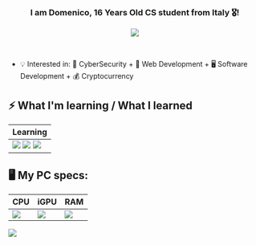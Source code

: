 ### <div align="center" width="200">I am Domenico, 16 Years Old CS student from Italy 🎖️!

<p align="center">
    <a href="mailto:domenicoavinodeveloper@gmail.com">
        <img src="https://img.shields.io/badge/gmail-%23ff4343.svg?&style=for-the-badge&logo=gmail&logoColor=white" />
    </a>
</p>
  
<br>

- 💡 Interested in: 🔐 CyberSecurity + 📴 Web Development + 🖥️ Software Development + 💰 Cryptocurrency
 

## ⚡ What I'm learning / What I learned

<table>
    <thead>
        <tr>
            <th>Learning</th>
        </tr>
    </thead>
    <tbody>
            <td>
                <img src="https://img.shields.io/badge/HTML5-E34F26?style=for-the-badge&logo=html5&logoColor=white" />
                <img src="https://img.shields.io/badge/CSS3-1572B6?style=for-the-badge&logo=css3&logoColor=white" /> 
                <img src="https://img.shields.io/badge/JavaScript-F7DF1E?style=for-the-badge&logo=javascript&logoColor=black" />
            </td>
        </tr>
    </tbody>
</table>

## 🖥️ My PC specs:

<table>
    <thead>
        <tr>
            <th>CPU</th>
            <th>iGPU</th>
            <th>RAM</th>
        </tr>
    </thead>
    <tbody>
        <td>
            <img src="https://img.shields.io/badge/Intel-Core_i5_10400-0071C5?style=for-the-badge&logo=intel&logoColor=white" />
        </td>
        <td>
            <img src="https://img.shields.io/badge/Intel-UHD%20630-0071C5?style=for-the-badge&logo=intel&logoColor=white" />
        </td>
        <td>
            <img src="https://img.shields.io/badge/CORSAIR-8x2%20(16GB)%203600Mhz-999999?style=for-the-badge&logo=corsair&logoColor=black" />
        </td>
        </tr>
        </thead>
        </tbody>
        </table>

<!-- Begin: HubSpot Academy - Inbound Marketing Badge -->
<a href="https://drive.google.com/uc?export=view&id=19diLyLncS8Ydh-rxJTCKafhPdmXAiRiE">
<img src="https://drive.google.com/uc?export=view&id=19diLyLncS8Ydh-rxJTCKafhPdmXAiRiE" width: "300px"/>
<!-- End: HubSpot Academy - Inbound Marketing Badge -->
